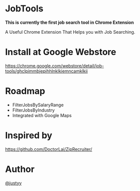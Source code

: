 # JobTools
**This is currently the first job search tool in Chrome Extension**

A Useful Chrome Extension That Helps you with Job Searching.

# Install at Google Webstore
https://chrome.google.com/webstore/detail/job-tools/ghclpimmbjepihhlnklkiemncamklkii

# Roadmap
- FilterJobsBySalaryRange
- FilterJobsByIndustry
- Integrated with Google Maps

# Inspired by
https://github.com/DoctorLai/ZipRecruiter/

# Author
[@justyy](https://steemit.com/@justyy)